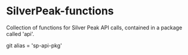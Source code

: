# SilverPeak-functions

Collection of functions for Silver Peak API calls,
contained in a package called 'api'.

git alias = 'sp-api-pkg'


